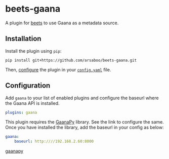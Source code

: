 # beets-gaana
A plugin for [beets](https://github.com/beetbox/beets) to use Gaana as a metadata source.

## Installation

Install the plugin using `pip`:

```shell
pip install git+https://github.com/arsaboo/beets-gaana.git
```

Then, [configure](#configuration) the plugin in your
[`config.yaml`](https://beets.readthedocs.io/en/latest/plugins/index.html) file.

## Configuration

Add `gaana` to your list of enabled plugins and configure the baseurl where the Gaana API is installed.

```yaml
plugins: gaana
```

This plugin requires the [GaanaPy](gaanapy) library. See the link to configure the same. Once you have installed the library, add the baseurl in your config as below:
```yaml
gaana:
    baseurl: http:////192.168.2.60:8000
```

[gaanapy](https://github.com/ZingyTomato/GaanaPy)